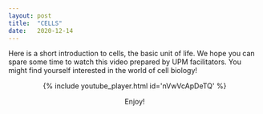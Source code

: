 ```yaml
---
layout: post
title:  "CELLS"
date:   2020-12-14
---
```



Here is a short introduction to cells, the basic unit of life. We hope you can spare some time to watch this video prepared by UPM facilitators. You might find yourself interested in the world of cell biology! 


<center>
{% include youtube_player.html id='nVwVcApDeTQ' %}

Enjoy!
